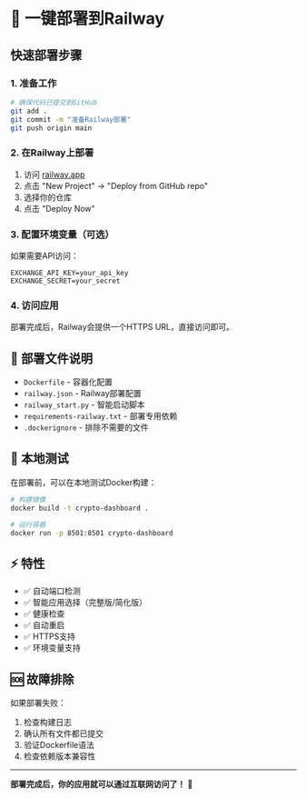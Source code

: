 # 🚀 一键部署到Railway

## 快速部署步骤

### 1. 准备工作
```bash
# 确保代码已提交到GitHub
git add .
git commit -m "准备Railway部署"
git push origin main
```

### 2. 在Railway上部署
1. 访问 [railway.app](https://railway.app)
2. 点击 "New Project" → "Deploy from GitHub repo"
3. 选择你的仓库
4. 点击 "Deploy Now"

### 3. 配置环境变量（可选）
如果需要API访问：
```
EXCHANGE_API_KEY=your_api_key
EXCHANGE_SECRET=your_secret
```

### 4. 访问应用
部署完成后，Railway会提供一个HTTPS URL，直接访问即可。

## 📁 部署文件说明

- `Dockerfile` - 容器化配置
- `railway.json` - Railway部署配置
- `railway_start.py` - 智能启动脚本
- `requirements-railway.txt` - 部署专用依赖
- `.dockerignore` - 排除不需要的文件

## 🔧 本地测试

在部署前，可以在本地测试Docker构建：

```bash
# 构建镜像
docker build -t crypto-dashboard .

# 运行容器
docker run -p 8501:8501 crypto-dashboard
```

## ⚡ 特性

- ✅ 自动端口检测
- ✅ 智能应用选择（完整版/简化版）
- ✅ 健康检查
- ✅ 自动重启
- ✅ HTTPS支持
- ✅ 环境变量支持

## 🆘 故障排除

如果部署失败：
1. 检查构建日志
2. 确认所有文件都已提交
3. 验证Dockerfile语法
4. 检查依赖版本兼容性

---

**部署完成后，你的应用就可以通过互联网访问了！** 🎉
